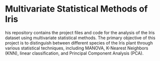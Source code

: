# Multivariate Statistical Methods of Iris
his repository contains the project files and code for the analysis of the Iris dataset using multivariate statistical methods. The primary objective of this project is to distinguish between different species of the Iris plant through various statistical techniques, including MANOVA, K-Nearest Neighbors (KNN), linear classification, and Principal Component Analysis (PCA).

